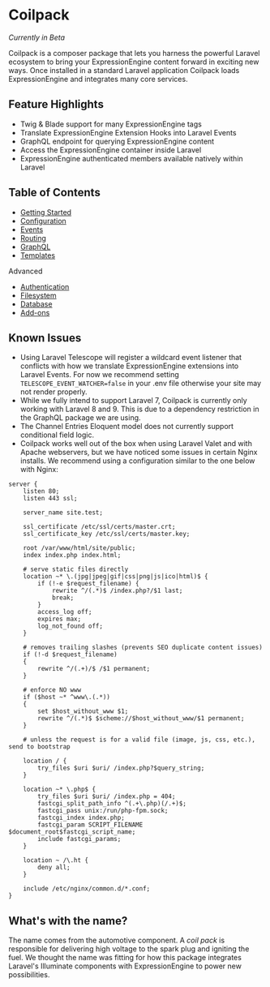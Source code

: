 # Coilpack

*Currently in Beta*

Coilpack is a composer package that lets you harness the powerful Laravel ecosystem to bring your ExpressionEngine content forward in exciting new ways.  Once installed in a standard Laravel application Coilpack loads ExpressionEngine and integrates many core services.

## Feature Highlights

- Twig & Blade support for many ExpressionEngine tags
- Translate ExpressionEngine Extension Hooks into Laravel Events
- GraphQL endpoint for querying ExpressionEngine content
- Access the ExpressionEngine container inside Laravel
- ExpressionEngine authenticated members available natively within Laravel

## Table of Contents

- [Getting Started](./getting-started.md)
- [Configuration](./configuration.md)
- [Events](./events.md)
- [Routing](./routing.md)
- [GraphQL](./graphql/index.md)
- [Templates](./templates/index.mdx)

Advanced
- [Authentication](./advanced/authentication.md)
- [Filesystem](./advanced/filesystem.md)
- [Database](./advanced/database.md)
- [Add-ons](./advanced/addons.md)

## Known Issues

- Using Laravel Telescope will register a wildcard event listener that conflicts with how we translate ExpressionEngine extensions into Laravel Events.  For now we recommend setting `TELESCOPE_EVENT_WATCHER=false` in your .env file otherwise your site may not render properly.
- While we fully intend to support Laravel 7, Coilpack is currently only working with Laravel 8 and 9.  This is due to a dependency restriction in the GraphQL package we are using.
- The Channel Entries Eloquent model does not currently support conditional field logic.
- Coilpack works well out of the box when using Laravel Valet and with Apache webservers, but we have noticed some issues in certain Nginx installs.  We recommend using a configuration similar to the one below with Nginx:

```
server {
    listen 80;
    listen 443 ssl;

    server_name site.test;

    ssl_certificate /etc/ssl/certs/master.crt;
    ssl_certificate_key /etc/ssl/certs/master.key;

    root /var/www/html/site/public;
    index index.php index.html;

    # serve static files directly
	location ~* \.(jpg|jpeg|gif|css|png|js|ico|html)$ {
        if (!-e $request_filename) {
            rewrite ^/(.*)$ /index.php?/$1 last;
            break;
        }
		access_log off;
		expires max;
		log_not_found off;
	}

	# removes trailing slashes (prevents SEO duplicate content issues)
	if (!-d $request_filename)
	{
		rewrite ^/(.+)/$ /$1 permanent;
	}

	# enforce NO www
	if ($host ~* ^www\.(.*))
	{
		set $host_without_www $1;
		rewrite ^/(.*)$ $scheme://$host_without_www/$1 permanent;
	}

	# unless the request is for a valid file (image, js, css, etc.), send to bootstrap

	location / {
		try_files $uri $uri/ /index.php?$query_string;
	}

	location ~* \.php$ {
        try_files $uri $uri/ /index.php = 404;
        fastcgi_split_path_info ^(.+\.php)(/.+)$;
        fastcgi_pass unix:/run/php-fpm.sock;
        fastcgi_index index.php;
        fastcgi_param SCRIPT_FILENAME $document_root$fastcgi_script_name;
        include fastcgi_params;
    }

    location ~ /\.ht {
		deny all;
	}

    include /etc/nginx/common.d/*.conf;
}
```

## What's with the name?

The name comes from the automotive component.  A *coil pack* is responsible for delivering high voltage to the spark plug and igniting the fuel.  We thought the name was fitting for how this package integrates Laravel's Illuminate components with ExpressionEngine to power new possibilities.